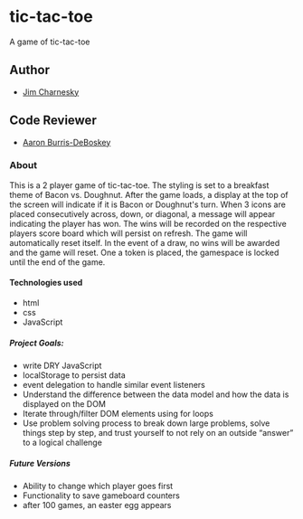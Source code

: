# tic-tac-toe

A game of tic-tac-toe

## Author

- [Jim Charnesky](https://github.com/BigBike96/)

## Code Reviewer 

- [Aaron Burris-DeBoskey](https://github.com/Abdeboskey) 

### About
This is a 2 player game of tic-tac-toe. The styling is set to a breakfast theme of Bacon vs. Doughnut.
After the game loads, a display at the top of the screen will indicate if it is Bacon or Doughnut's turn. 
When 3 icons are placed consecutively across, down, or diagonal, a message will appear indicating the player has won.
The wins will be recorded on the respective players score board which will persist on refresh.
The game will automatically reset itself.
In the event of a draw, no wins will be awarded and the game will reset.
One a token is placed, the gamespace is locked until the end of the game.

#### Technologies used
* html
* css
* JavaScript


##### Project Goals:
* write DRY JavaScript
* localStorage to persist data
* event delegation to handle similar event listeners
* Understand the difference between the data model and how the data is displayed on the DOM
* Iterate through/filter DOM elements using for loops
* Use problem solving process to break down large problems, solve things step by step, and trust yourself to not rely on an outside “answer” to a logical challenge

##### Future Versions
* Ability to change which player goes first
* Functionality to save gameboard counters
* after 100 games, an easter egg appears
